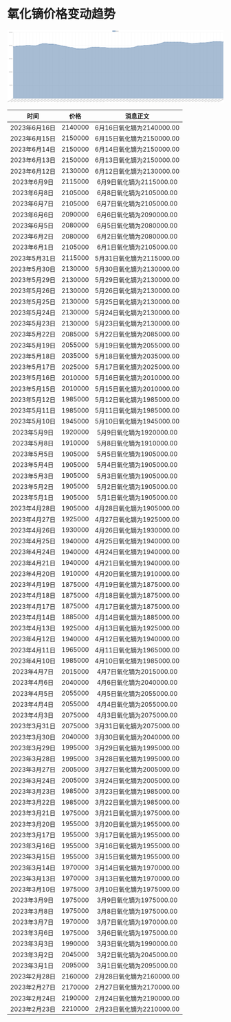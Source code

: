 # 氧化镝价格变动趋势 



![dysprosiumOxide-氧化镝](../../img/dysprosiumOxide.png)



| 时间 | 价格 | 消息正文 |
|:--:|:--:|:--:|
|2023年6月16日|2140000|6月16日氧化镝为2140000.00|
|2023年6月15日|2150000|6月15日氧化镝为2150000.00|
|2023年6月14日|2150000|6月14日氧化镝为2150000.00|
|2023年6月13日|2150000|6月13日氧化镝为2150000.00|
|2023年6月12日|2130000|6月12日氧化镝为2130000.00|
|2023年6月9日|2115000|6月9日氧化镝为2115000.00|
|2023年6月8日|2105000|6月8日氧化镝为2105000.00|
|2023年6月7日|2105000|6月7日氧化镝为2105000.00|
|2023年6月6日|2090000|6月6日氧化镝为2090000.00|
|2023年6月5日|2080000|6月5日氧化镝为2080000.00|
|2023年6月2日|2080000|6月2日氧化镝为2080000.00|
|2023年6月1日|2105000|6月1日氧化镝为2105000.00|
|2023年5月31日|2115000|5月31日氧化镝为2115000.00|
|2023年5月30日|2130000|5月30日氧化镝为2130000.00|
|2023年5月29日|2130000|5月29日氧化镝为2130000.00|
|2023年5月26日|2130000|5月26日氧化镝为2130000.00|
|2023年5月25日|2130000|5月25日氧化镝为2130000.00|
|2023年5月24日|2130000|5月24日氧化镝为2130000.00|
|2023年5月23日|2130000|5月23日氧化镝为2130000.00|
|2023年5月22日|2085000|5月22日氧化镝为2085000.00|
|2023年5月19日|2055000|5月19日氧化镝为2055000.00|
|2023年5月18日|2035000|5月18日氧化镝为2035000.00|
|2023年5月17日|2025000|5月17日氧化镝为2025000.00|
|2023年5月16日|2010000|5月16日氧化镝为2010000.00|
|2023年5月15日|2010000|5月15日氧化镝为2010000.00|
|2023年5月12日|1985000|5月12日氧化镝为1985000.00|
|2023年5月11日|1985000|5月11日氧化镝为1985000.00|
|2023年5月10日|1945000|5月10日氧化镝为1945000.00|
|2023年5月9日|1920000|5月9日氧化镝为1920000.00|
|2023年5月8日|1910000|5月8日氧化镝为1910000.00|
|2023年5月5日|1905000|5月5日氧化镝为1905000.00|
|2023年5月4日|1905000|5月4日氧化镝为1905000.00|
|2023年5月3日|1905000|5月3日氧化镝为1905000.00|
|2023年5月2日|1905000|5月2日氧化镝为1905000.00|
|2023年5月1日|1905000|5月1日氧化镝为1905000.00|
|2023年4月28日|1905000|4月28日氧化镝为1905000.00|
|2023年4月27日|1925000|4月27日氧化镝为1925000.00|
|2023年4月26日|1930000|4月26日氧化镝为1930000.00|
|2023年4月25日|1940000|4月25日氧化镝为1940000.00|
|2023年4月24日|1940000|4月24日氧化镝为1940000.00|
|2023年4月21日|1940000|4月21日氧化镝为1940000.00|
|2023年4月20日|1910000|4月20日氧化镝为1910000.00|
|2023年4月19日|1875000|4月19日氧化镝为1875000.00|
|2023年4月18日|1875000|4月18日氧化镝为1875000.00|
|2023年4月17日|1875000|4月17日氧化镝为1875000.00|
|2023年4月14日|1885000|4月14日氧化镝为1885000.00|
|2023年4月13日|1925000|4月13日氧化镝为1925000.00|
|2023年4月12日|1940000|4月12日氧化镝为1940000.00|
|2023年4月11日|1965000|4月11日氧化镝为1965000.00|
|2023年4月10日|1985000|4月10日氧化镝为1985000.00|
|2023年4月7日|2015000|4月7日氧化镝为2015000.00|
|2023年4月6日|2040000|4月6日氧化镝为2040000.00|
|2023年4月5日|2055000|4月5日氧化镝为2055000.00|
|2023年4月4日|2055000|4月4日氧化镝为2055000.00|
|2023年4月3日|2075000|4月3日氧化镝为2075000.00|
|2023年3月31日|2075000|3月31日氧化镝为2075000.00|
|2023年3月30日|2040000|3月30日氧化镝为2040000.00|
|2023年3月29日|1995000|3月29日氧化镝为1995000.00|
|2023年3月28日|1995000|3月28日氧化镝为1995000.00|
|2023年3月27日|2005000|3月27日氧化镝为2005000.00|
|2023年3月24日|2005000|3月24日氧化镝为2005000.00|
|2023年3月23日|1985000|3月23日氧化镝为1985000.00|
|2023年3月22日|1985000|3月22日氧化镝为1985000.00|
|2023年3月21日|1975000|3月21日氧化镝为1975000.00|
|2023年3月20日|1955000|3月20日氧化镝为1955000.00|
|2023年3月17日|1955000|3月17日氧化镝为1955000.00|
|2023年3月16日|1955000|3月16日氧化镝为1955000.00|
|2023年3月15日|1955000|3月15日氧化镝为1955000.00|
|2023年3月14日|1970000|3月14日氧化镝为1970000.00|
|2023年3月13日|1970000|3月13日氧化镝为1970000.00|
|2023年3月10日|1975000|3月10日氧化镝为1975000.00|
|2023年3月9日|1975000|3月9日氧化镝为1975000.00|
|2023年3月8日|1975000|3月8日氧化镝为1975000.00|
|2023年3月7日|1970000|3月7日氧化镝为1970000.00|
|2023年3月6日|1975000|3月6日氧化镝为1975000.00|
|2023年3月3日|1990000|3月3日氧化镝为1990000.00|
|2023年3月2日|2045000|3月2日氧化镝为2045000.00|
|2023年3月1日|2095000|3月1日氧化镝为2095000.00|
|2023年2月28日|2160000|2月28日氧化镝为2160000.00|
|2023年2月27日|2170000|2月27日氧化镝为2170000.00|
|2023年2月24日|2190000|2月24日氧化镝为2190000.00|
|2023年2月23日|2210000|2月23日氧化镝为2210000.00|